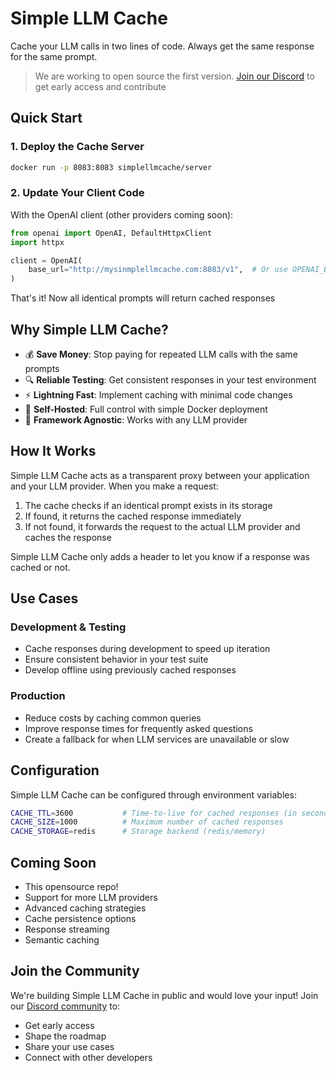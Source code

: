 # Simple LLM Cache

Cache your LLM calls in two lines of code. Always get the same response for the same prompt.

>We are working to open source the first version.
>[Join our Discord](https://tally.so/r/nr086R) to get early access and contribute

## Quick Start

### 1. Deploy the Cache Server

```bash
docker run -p 8083:8083 simplellmcache/server
```

### 2. Update Your Client Code

With the OpenAI client (other providers coming soon):

```python
from openai import OpenAI, DefaultHttpxClient
import httpx

client = OpenAI(
    base_url="http://mysinmplellmcache.com:8083/v1",  # Or use OPENAI_BASE_URL env var
)
```

That's it! Now all identical prompts will return cached responses


## Why Simple LLM Cache?

- 💰 **Save Money**: Stop paying for repeated LLM calls with the same prompts
- 🔍 **Reliable Testing**: Get consistent responses in your test environment
- ⚡ **Lightning Fast**: Implement caching with minimal code changes
- 🐳 **Self-Hosted**: Full control with simple Docker deployment
- 🚀 **Framework Agnostic**: Works with any LLM provider

## How It Works

Simple LLM Cache acts as a transparent proxy between your application and your LLM provider. When you make a request:

1. The cache checks if an identical prompt exists in its storage
2. If found, it returns the cached response immediately
3. If not found, it forwards the request to the actual LLM provider and caches the response

Simple LLM Cache only adds a header to let you know if a response was cached or not.

## Use Cases

### Development & Testing
- Cache responses during development to speed up iteration
- Ensure consistent behavior in your test suite
- Develop offline using previously cached responses

### Production
- Reduce costs by caching common queries
- Improve response times for frequently asked questions
- Create a fallback for when LLM services are unavailable or slow

## Configuration

Simple LLM Cache can be configured through environment variables:

```bash
CACHE_TTL=3600           # Time-to-live for cached responses (in seconds)
CACHE_SIZE=1000          # Maximum number of cached responses
CACHE_STORAGE=redis      # Storage backend (redis/memory)
```

## Coming Soon

- This opensource repo!
- Support for more LLM providers
- Advanced caching strategies
- Cache persistence options
- Response streaming
- Semantic caching

## Join the Community

We're building Simple LLM Cache in public and would love your input! Join our [Discord community](https://tally.so/r/nr086R) to:

- Get early access
- Shape the roadmap
- Share your use cases
- Connect with other developers
